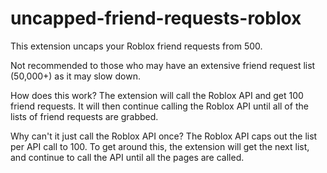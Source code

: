 # uncapped-friend-requests-roblox

This extension uncaps your Roblox friend requests from 500.

Not recommended to those who may have an extensive friend request list (50,000+) as it may slow down.

How does this work?
The extension will call the Roblox API and get 100 friend requests. It will then continue calling the Roblox API until all of the lists of friend requests are grabbed.

Why can't it just call the Roblox API once?
The Roblox API caps out the list per API call to 100. To get around this, the extension will get the next list, and continue to call the API until all the pages are called.
